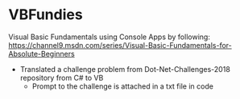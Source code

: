 # VBFundies
Visual Basic Fundamentals using Console Apps by following: https://channel9.msdn.com/series/Visual-Basic-Fundamentals-for-Absolute-Beginners
  - Translated a challenge problem from Dot-Net-Challenges-2018 repository from C# to VB
    - Prompt to the challenge is attached in a txt file in code
